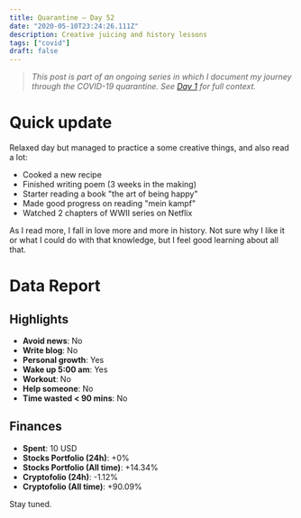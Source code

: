 ```yaml
---
title: Quarantine — Day 52
date: "2020-05-10T23:24:26.111Z"
description: Creative juicing and history lessons
tags: ["covid"]
draft: false
---
```


> *This post is part of an ongoing series in which I document my journey through the COVID-19 quarantine. See [Day 1](/quarantine/quarantine-day-1) for full context.*

<div class="divider"></div>

# Quick update

Relaxed day but managed to practice a some creative things, and also read a lot:

- Cooked a new recipe
- Finished writing poem (3 weeks in the making)
- Starter reading a book "the art of being happy"
- Made good progress on reading "mein kampf"
- Watched 2 chapters of WWII series on Netflix

As I read more, I fall in love more and more in history. Not sure why I like it or what I could do with that knowledge, but I feel good learning about all that.

<div class="divider"></div>

# Data Report

## Highlights

* **Avoid news**: No
* **Write blog**: No
* **Personal growth**: Yes
* **Wake up 5:00 am**: Yes
* **Workout**: No
* **Help someone**: No
* **Time wasted < 90 mins**: No

## Finances

* **Spent**: 10 USD
* **Stocks Portfolio (24h)**: +0%
* **Stocks Portfolio (All time)**: +14.34%
* **Cryptofolio (24h)**: -1.12%
* **Cryptofolio (All time)**: +90.09%

<div class="divider"></div>

Stay tuned.
